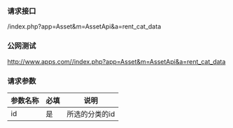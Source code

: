 ### **请求接口**
/index.php?app=Asset&m=AssetApi&a=rent_cat_data



### **公网测试**
http://www.apps.com//index.php?app=Asset&m=AssetApi&a=rent_cat_data

### **请求参数**

| 参数名称  |必填|     说明      |
|------|-----|------|
| id| 是 |  所选的分类的id  |
